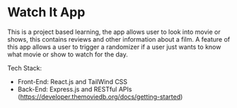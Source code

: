 # Watch It App

This is a project based learning, the app allows user to look into movie or shows, this contains reviews and other information about a film. A feature of this app allows a user to trigger a randomizer if a user just wants to know what movie or show to watch for the day.

Tech Stack:

- Front-End: React.js and TailWind CSS
- Back-End: Express.js and RESTful APIs (https://developer.themoviedb.org/docs/getting-started)
